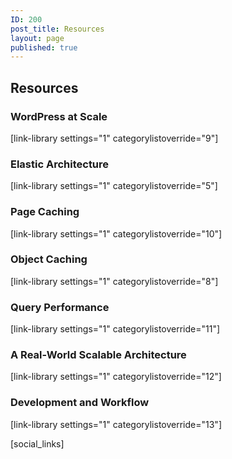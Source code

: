 ```yaml
---
ID: 200
post_title: Resources
layout: page
published: true
---
```


## Resources  

### WordPress at Scale
[link-library settings="1" categorylistoverride="9"] 

### Elastic Architecture
[link-library settings="1" categorylistoverride="5"] 

### Page Caching
[link-library settings="1" categorylistoverride="10"] 

### Object Caching
[link-library settings="1" categorylistoverride="8"] 

### Query Performance
[link-library settings="1" categorylistoverride="11"] 

### A Real-World Scalable Architecture
[link-library settings="1" categorylistoverride="12"] 

### Development and Workflow
[link-library settings="1" categorylistoverride="13"]  

<!---
Do not edit below this line. Automatically pulls in resources.
-->

[social_links]